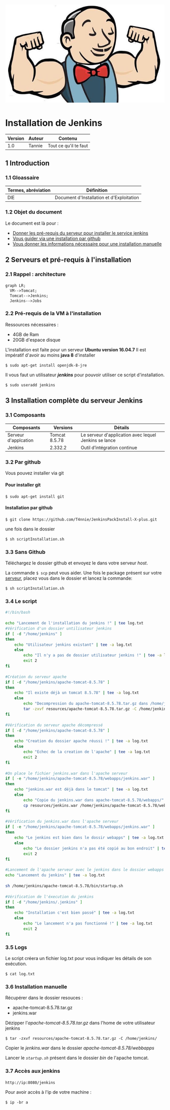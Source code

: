 <h1 align="center"><img src="resources/img/0_Sx-CkDRPT2VD0Xx-.jpg "/></h1>

# Installation de Jenkins

| Version | Auteur | Contenu               |
| ------- | ------ | --------------------- |
| 1.0     | Tannie | Tout ce qu'il te faut |

## 1 Introduction

### 1.1 Gloassaire

| Termes, abréviation | Définition                                |
| ------------------- | ----------------------------------------- |
| DIE                 | Document d'Installation et d'Exploitation |

### 1.2 Objet du document

Le document est là pour :

- [Donner les pré-requis du serveur pour installer le service jenkins](#22-pré-requis-à-linstallation)
- [Vous guider via une installation par github](#32-par-github)
- [Vous donner les informations nécessaire pour une installation manuelle](#33-sans-github)

## 2 Serveurs et pré-requis à l'installation

### 2.1 Rappel : architecture

```mermaid
graph LR;
  VM-->Tomcat;
  Tomcat-->Jenkins;
  Jenkins-->Jobs
```

### 2.2 Pré-requis de la VM à l'installation

Ressources nécessaires :

- 4GB de Ram
- 20GB d'espace disque

L'installation est faite pour un serveur **Ubuntu version 16.04.7**
Il est impératif d'avoir au moins **java 8** d'installer

`$ sudo apt-get install openjdk-8-jre`

Il vous faut un utilisateur **_jenkins_** pour pouvoir utiliser ce script d'installation.

`$ sudo useradd jenkins`

## 3 Installation complète du serveur Jenkins

### 3.1 Composants

| Composants           | Versions      | Détails                                               |
| -------------------- | ------------- | ----------------------------------------------------- |
| Serveur d'applcation | Tomcat 8.5.78 | Le serveur d'application avec lequel Jenkins se lance |
| Jenkins              | 2.332.2       | Outil d’intégration continue                          |

### 3.2 Par github

Vous pouvez installer via git

#### Pour installer git

`$ sudo apt-get install git`

#### Installation par github

`$ git clone https://github.com/T4nnie/JenkinsPackInstall-X-plus.git`

une fois dans le dossier

`$ sh scriptInstallation.sh`

### 3.3 Sans Github

Téléchargez le dossier github et envoyez le dans votre serveur _host_.

La commande `$ scp` peut vous aider.
Une fois le package présent sur votre [serveur](#2-serveurs-et-pré-requis-à-linstallation), placez vous dans le dossier et lancez la commande:

`$ sh scriptInstallation.sh`

### 3.4 Le script

```bash
#!/bin/bash

echo "Lancement de l'installation du jenkins !" | tee log.txt
#Vérification d'un dossier untilisateur jenkins
if [ -d "/home/jenkins" ]
then
    echo "Utilisateur jenkins existant" | tee -a log.txt
    else
        echo "Il n'y a pas de dossier utilisateur jenkins !" | tee -a log.txt
        exit 2
fi

#Création du serveur apache
if [ -d "/home/jenkins/apache-tomcat-8.5.78" ]
then
    echo "Il existe déjà un tomcat 8.5.78" | tee -a log.txt
    else 
        echo "Decompression du apache-tomcat-8.5.78.tar.gz dans /home/jenkins" | tee -a log.txt
        tar -zxvf resources/apache-tomcat-8.5.78.tar.gz -C /home/jenkins/
fi

#Vérification du serveur apache décompressé
if [ -d "/home/jenkins/apache-tomcat-8.5.78" ]
then
    echo "Creation du dossier apache réussi !" | tee -a log.txt
    else
        echo "Echec de la creation de l'apache" | tee -a log.txt
        exit 2
fi

#On place le fichier jenkins.war dans l'apache serveur
if [ -e "/home/jenkins/apache-tomcat-8.5.78/webapps/jenkins.war" ]
then
    echo "jenkins.war est déjà dans le tomcat" | tee -a log.txt
    else
        echo "Copie du jenkins.war dans apache-tomcat-8.5.78/webapps/" | tee -a log.txt
        cp resources/jenkins.war /home/jenkins/apache-tomcat-8.5.78/webapps/
fi

#Vérification du jenkins.war dans l'apache serveur
if [ -e "/home/jenkins/apache-tomcat-8.5.78/webapps/jenkins.war" ]
then 
    echo "Le jenkins est bien dans le dossir webapps" | tee -a log.txt
    else 
        echo "Le dossier jenkins n'a pas été copié au bon endroit" | tee -a log.txt
        exit 2
fi

#Lancement de l'apache serveur avec le jenkins dans le dossier webapps
echo "Lancement du jenkins" | tee -a log.txt

sh /home/jenkins/apache-tomcat-8.5.78/bin/startup.sh

#Vérification de l'éxecution du jenkins
if [ -d "/home/jenkins/.jenkins" ]
then 
    echo "Installation c'est bien passé" | tee -a log.txt
    else
        echo "Le lancement n'a pas fonctionné !" | tee -a log.txt
        exit 2
fi
```

### 3.5 Logs

Le script créera un fichier log.txt pour vous indiquer les détails de son exécution.

`$ cat log.txt`

### 3.6 Installation manuelle

Récupérer dans le dossier resouces :

- apache-tomcat-8.5.78.tar.gz
- jenkins.war

Dézipper l'_apache-tomcat-8.5.78.tar.gz_ dans l'home de votre utilisateur jenkins

`$ tar -zxvf resources/apache-tomcat-8.5.78.tar.gz -C /home/jenkins/`

Copier le _jenkins.war_ dans le dossier _apache-tomcat-8.5.78/webbapps_

Lancer le _`startup.sh`_ présent dans le dossier _bin_ de l'apache tomcat.

### 3.7 Accès aux jenkins

`http://ip:8080/jenkins`

Pour avoir accès à l'ip de votre machine :

`$ ip -br a`
